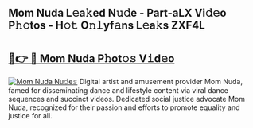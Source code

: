 ## Mom Nuda L𝚎a𝚔ed N𝚞𝚍e - Part-aLX Vi𝚍𝚎o P𝚑𝚘tos - H𝚘𝚝 O𝚗𝚕yf𝚊ns L𝚎a𝚔s ZXF4L

# <h2><a href="http://kf0rusr.oniu.top/?m=Mom+Nuda">🔗👉 🔴 Mom Nuda P𝚑ot𝚘𝚜 V𝚒d𝚎o</a></h2>

[![Mom Nuda Nu𝚍e𝚜](https://i.imgur.com/0qMVB7G.gif)](http://kf0rusr.oniu.top/?m=Mom+Nuda)
Digital artist and amusement provider Mom Nuda, famed for disseminating dance and lifestyle content via viral dance sequences and succinct videos. Dedicated social justice advocate Mom Nuda, recognized for their passion and efforts to promote equality and justice for all.  
